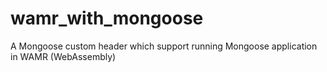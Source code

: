 # wamr_with_mongoose
A Mongoose custom header which support running Mongoose application in WAMR (WebAssembly)
